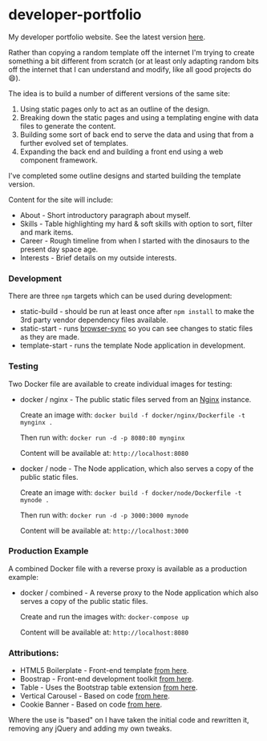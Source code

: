 # developer-portfolio

My developer portfolio website. See the latest version [here](https://ratjuggler.github.io/developer-portfolio/).

Rather than copying a random template off the internet I'm trying to create something a bit different from scratch (or at least 
only adapting random bits off the internet that I can understand and modify, like all good projects do 😄).

The idea is to build a number of different versions of the same site:

1. Using static pages only to act as an outline of the design. 
2. Breaking down the static pages and using a templating engine with data files to generate the content.
3. Building some sort of back end to serve the data and using that from a further evolved set of templates.
4. Expanding the back end and building a front end using a web component framework.

I've completed some outline designs and started building the template version.

Content for the site will include:

- About - Short introductory paragraph about myself.
- Skills - Table highlighting my hard & soft skills with option to sort, filter and mark items.
- Career - Rough timeline from when I started with the dinosaurs to the present day space age.
- Interests - Brief details on my outside interests. 

### Development

There are three `npm` targets which can be used during development:

- static-build - should be run at least once after `npm install` to make the 3rd party vendor dependency files available.
- static-start - runs [browser-sync](https://browsersync.io/) so you can see changes to static files as they are made.
- template-start - runs the template Node application in development.

### Testing

Two Docker file are available to create individual images for testing:
 
- docker / nginx - The public static files served from an [Nginx](https://www.nginx.com/) instance. 
  
  Create an image with: `docker build -f docker/nginx/Dockerfile -t mynginx .`
   
  Then run with: `docker run -d -p 8080:80 mynginx`

  Content will be available at: `http://localhost:8080`

- docker / node - The Node application, which also serves a copy of the public static files.
  
  Create an image with: `docker build -f docker/node/Dockerfile -t mynode .`

  Then run with: `docker run -d -p 3000:3000 mynode`

  Content will be available at: `http://localhost:3000`

### Production Example

A combined Docker file with a reverse proxy is available as a production example:

- docker / combined - A reverse proxy to the Node application which also serves a copy of the public static files.
  
  Create and run the images with: `docker-compose up`

  Content will be available at: `http://localhost:8080`

### Attributions:

- HTML5 Boilerplate - Front-end template [from here](https://html5boilerplate.com/).
- Boostrap - Front-end development toolkit [from here](https://getbootstrap.com/).
- Table - Uses the Bootstrap table extension [from here](https://bootstrap-table.com/).
- Vertical Carousel - Based on code [from here](https://www.codeply.com/p/JxZ8htyOFN).
- Cookie Banner - Based on code [from here](https://github.com/kolappannathan/bootstrap-cookie-banner).

Where the use is "based" on I have taken the initial code and rewritten it, removing any jQuery and adding my own tweaks.

